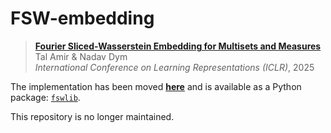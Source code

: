 # FSW-embedding

> [**Fourier Sliced-Wasserstein Embedding for Multisets and Measures**](https://iclr.cc/virtual/2025/poster/30562)  
> Tal Amir & Nadav Dym  
> *International Conference on Learning Representations (ICLR)*, 2025

The implementation has been moved [**here**](https://github.com/tal-amir/fswlib) and is available as a Python package: [`fswlib`](https://pypi.org/project/fswlib/).

This repository is no longer maintained.
